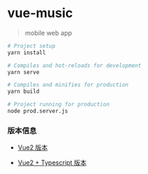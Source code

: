 # vue-music

> mobile web app

```bash
# Project setup
yarn install

# Compiles and hot-reloads for development
yarn serve

# Compiles and minifies for production
yarn build

# Project running for production
node prod.server.js
```

### 版本信息

- [Vue2 版本](https://github.com/haledc/vue-music/tree/vue2)

- [Vue2 + Typescript 版本](https://github.com/haledc/vue-music/tree/vue2-ts)
